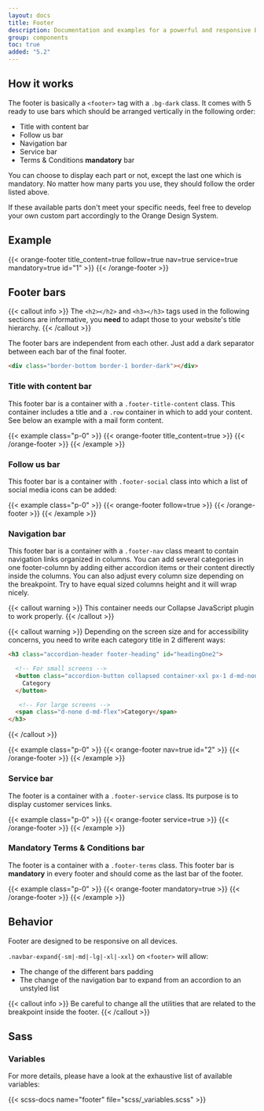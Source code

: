 ```yaml
---
layout: docs
title: Footer
description: Documentation and examples for a powerful and responsive Boosted's footer. It includes support for branding, navigation and more.
group: components
toc: true
added: "5.2"
---
```


## How it works

The footer is basically a `<footer>` tag with a `.bg-dark` class. It comes with 5 ready to use bars which should be arranged vertically in the following order:
- Title with content bar
- Follow us bar
- Navigation bar
- Service bar
- Terms & Conditions **mandatory** bar

You can choose to display each part or not, except the last one which is mandatory. No matter how many parts you use, they should follow the order listed above.

If these available parts don't meet your specific needs, feel free to develop your own custom part accordingly to the Orange Design System.

## Example

{{< orange-footer title_content=true follow=true nav=true service=true mandatory=true id="1" >}}
{{< /orange-footer >}}

## Footer bars

{{< callout info >}}
The `<h2></h2>` and `<h3></h3>` tags used in the following sections are informative, you **need** to adapt those to your website's title hierarchy.
{{< /callout >}}

The footer bars are independent from each other. Just add a dark separator between each bar of the final footer.

```html
<div class="border-bottom border-1 border-dark"></div>
```

### Title with content bar

This footer bar is a container with a `.footer-title-content` class. This container includes a title and a `.row` container in which to add your content. See below an example with a mail form content.

{{< example class="p-0" >}}
{{< orange-footer title_content=true >}}
{{< /orange-footer >}}
{{< /example >}}

### Follow us bar

This footer bar is a container with `.footer-social` class into which a list of social media icons can be added:

{{< example class="p-0" >}}
{{< orange-footer follow=true >}}
{{< /orange-footer >}}
{{< /example >}}

### Navigation bar

This footer bar is a container with a `.footer-nav` class meant to contain navigation links organized in columns. You can add several categories in one footer-column by adding either accordion items or their content directly inside the columns. You can also adjust every column size depending on the breakpoint. Try to have equal sized columns height and it will wrap nicely.

{{< callout warning >}}
This container needs our Collapse JavaScript plugin to work properly.
{{< /callout >}}

{{< callout warning >}}
Depending on the screen size and for accessibility concerns, you need to write each category title in 2 different ways:

```html
<h3 class="accordion-header footer-heading" id="headingOne2">

  <!-- For small screens -->
  <button class="accordion-button collapsed container-xxl px-1 d-md-none" type="button" data-bs-toggle="collapse" data-bs-target="#collapseOne2" aria-expanded="true" aria-controls="collapseOne2">
    Category
  </button>

   <!-- For large screens -->
  <span class="d-none d-md-flex">Category</span>
</h3>
```
{{< /callout >}}

{{< example class="p-0" >}}
{{< orange-footer nav=true id="2" >}}
{{< /orange-footer >}}
{{< /example >}}

### Service bar

The footer is a container with a `.footer-service` class. Its purpose is to display customer services links.

{{< example class="p-0" >}}
{{< orange-footer service=true >}}
{{< /orange-footer >}}
{{< /example >}}

### Mandatory Terms & Conditions bar

The footer is a container with a `.footer-terms` class. This footer bar is **mandatory** in every footer and should come as the last bar of the footer.

{{< example class="p-0" >}}
{{< orange-footer mandatory=true >}}
{{< /orange-footer >}}
{{< /example >}}

## Behavior

Footer are designed to be responsive on all devices.

`.navbar-expand{-sm|-md|-lg|-xl|-xxl}` on `<footer>` will allow:
  - The change of the different bars padding
  - The change of the navigation bar to expand from an accordion to an unstyled list

{{< callout info >}}
Be careful to change all the utilities that are related to the breakpoint inside the footer.
{{< /callout >}}

## Sass

### Variables

For more details, please have a look at the exhaustive list of available variables:

{{< scss-docs name="footer" file="scss/_variables.scss" >}}
